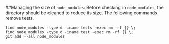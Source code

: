 ##Managing the size of `node_nodules`:
Before checking in `node_modules`, the directory should be cleaned to reduce its size.
The following commands remove tests.

    find node_modules -type d -iname tests -exec rm -rf {} \;
    find node_modules -type d -iname test -exec rm -rf {} \;
    git add --all node_modules

